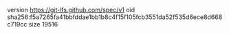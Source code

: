 version https://git-lfs.github.com/spec/v1
oid sha256:f5a7265fa41bbfddae1bb1b8c4f15f105fcb3551da52f535d6ece8d668c719cc
size 19516
